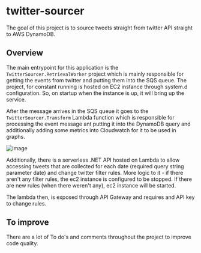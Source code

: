 # twitter-sourcer
The goal of this project is to source tweets straight from twitter API straight to AWS DynamoDB.

## Overview

The main entrypoint for this application is the ```TwitterSourcer.RetrievalWorker``` project which is mainly responsible for getting the events from twitter and putting them into the SQS queue. The project, for constant running is hosted on EC2 instance through system.d configuration. So, on startup when the instance is up, it will bring up the service.

After the message arrives in the SQS queue it goes to the ```TwitterSourcer.Transform``` Lambda function which is responsible for processing the event message ant putting it into the DynamoDB query and additionally adding some metrics into Cloudwatch for it to be used in graphs.

![image](https://user-images.githubusercontent.com/10450448/206407960-389413c9-ad5b-4ed5-994b-ee23dee4f220.png)

Additionally, there is a serverless .NET API hosted on Lambda to allow accessing tweets that are collected for each date (required query string parameter date) and change twitter filter rules. More logic to it - if there aren't any filter rules, the ec2 instance is configured to be stopped. If there are new rules (when there weren't any), ec2 instance will be started.

The lambda then, is exposed through API Gateway and requires and API key to change rules.

## To improve

There are a lot of To do's and comments throughout the project to improve code quality.
